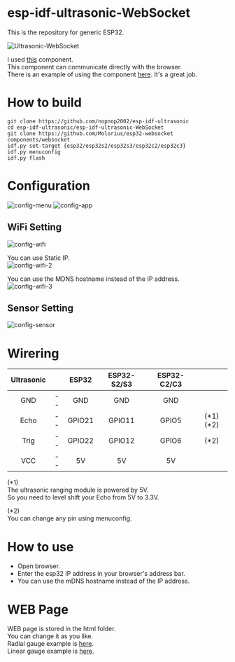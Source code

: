 # esp-idf-ultrasonic-WebSocket
This is the repository for generic ESP32.   

![Ultrasonic-WebSocket](https://user-images.githubusercontent.com/6020549/205416156-c6431e26-35dd-45c8-a910-f4846a4db202.jpg)

I used [this](https://github.com/Molorius/esp32-websocket) component.   
This component can communicate directly with the browser.   
There is an example of using the component [here](https://github.com/Molorius/ESP32-Examples).
It's a great job.   

# How to build
```
git clone https://github.com/nopnop2002/esp-idf-ultrasonic
cd esp-idf-ultrasonic/esp-idf-ultrasonic-WebSocket
git clone https://github.com/Molorius/esp32-websocket components/websocket
idf.py set-target {esp32/esp32s2/esp32s3/esp32c2/esp32c3}
idf.py menuconfig
idf.py flash
```


# Configuration   
![config-menu](https://user-images.githubusercontent.com/6020549/205415877-7735e45d-18a2-4a23-a75a-b849e108ccb7.jpg)
![config-app](https://user-images.githubusercontent.com/6020549/205415875-b0e688da-159b-4877-98aa-5f6df9faa5b9.jpg)

## WiFi Setting
![config-wifi](https://user-images.githubusercontent.com/6020549/205415892-5ec984d8-ec50-4f06-bd79-0f457f9c000d.jpg)

You can use Static IP.   
![config-wifi-2](https://user-images.githubusercontent.com/6020549/205416000-2bae9320-3dff-42bc-8475-a6a58c80a897.jpg)

You can use the MDNS hostname instead of the IP address.   
![config-wifi-3](https://user-images.githubusercontent.com/6020549/205416016-b11ead06-f0a7-4460-8fe3-2d52f8b2acf8.jpg)


## Sensor Setting
![config-sensor](https://user-images.githubusercontent.com/6020549/205416047-5f6450c6-6fd6-47ce-8bef-507efb5c6f36.jpg)



# Wirering

|Ultrasonic||ESP32|ESP32-S2/S3|ESP32-C2/C3||
|:-:|:-:|:-:|:-:|:-:|:-:|
|GND|--|GND|GND|GND||
|Echo|--|GPIO21|GPIO11|GPIO5|(*1)(*2)|
|Trig|--|GPIO22|GPIO12|GPIO6|(*2)|
|VCC|--|5V|5V|5V||

(*1)   
The ultrasonic ranging module is powered by 5V.   
So you need to level shift your Echo from 5V to 3.3V.   

(*2)   
You can change any pin using menuconfig.   



# How to use
- Open browser.   
- Enter the esp32 IP address in your browser's address bar.   
- You can use the mDNS hostname instead of the IP address.   

# WEB Page
WEB page is stored in the html folder.   
You can change it as you like.   
Radial gauge example is [here](https://rawgit.com/Mikhus/canvas-gauges/master/examples/radial-component.html).   
Linear gauge example is [here](https://rawgit.com/Mikhus/canvas-gauges/master/examples/linear-component.html).

